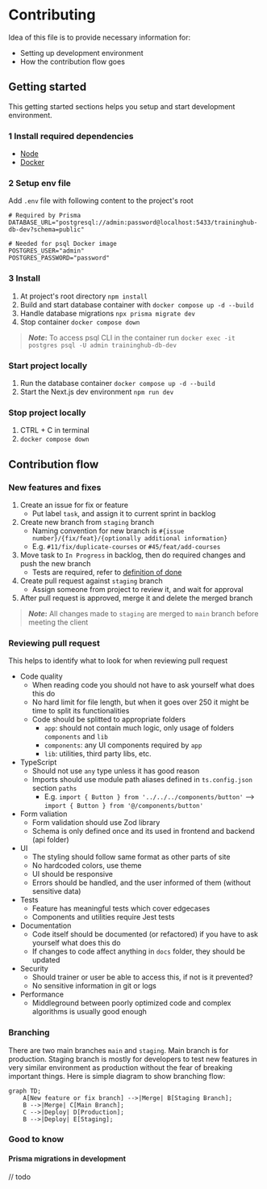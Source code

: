 # Contributing

Idea of this file is to provide necessary information for:
* Setting up development environment
* How the contribution flow goes

## Getting started

This getting started sections helps you setup and start development environment.

### 1 Install required dependencies

* [Node](https://nodejs.org/en/download)
* [Docker](https://docs.docker.com/engine/install/)

### 2 Setup env file

Add `.env` file with following content to the project's root
```
# Required by Prisma
DATABASE_URL="postgresql://admin:password@localhost:5433/traininghub-db-dev?schema=public"

# Needed for psql Docker image
POSTGRES_USER="admin"
POSTGRES_PASSWORD="password"
```

### 3 Install 

1. At project's root directory `npm install`
2. Build and start database container with `docker compose up -d --build`
3. Handle database migrations `npx prisma migrate dev`
4. Stop container `docker compose down`

> **_Note_:**  To access psql CLI in the container run `docker exec -it postgres psql -U admin traininghub-db-dev`

### Start project locally

1. Run the database container `docker compose up -d --build`
2. Start the Next.js dev environment `npm run dev`

### Stop project locally

1. CTRL + C in terminal
2. `docker compose down`

## Contribution flow

### New features and fixes

1. Create an issue for fix or feature
   * Put label `task`, and assign it to current sprint in backlog
2. Create new branch from `staging` branch
   * Naming convention for new branch is `#{issue number}/{fix/feat}/{optionally additional information}`
   * E.g. `#11/fix/duplicate-courses` or `#45/feat/add-courses`
3. Move task to `In Progress` in backlog, then do required changes and push the new branch
   * Tests are required, refer to [definition of done](./definition-of-done.md)
4. Create pull request against `staging` branch
   * Assign someone from project to review it, and wait for approval
5. After pull request is approved, merge it and delete the merged branch

> **_Note_:**  All changes made to `staging` are merged to `main` branch before meeting the client

### Reviewing pull request

This helps to identify what to look for when reviewing pull request

* Code quality
  * When reading code you should not have to ask yourself what does this do
  * No hard limit for file length, but when it goes over 250 it might be time to split its functionalities
  * Code should be splitted to appropriate folders
    * `app`: should not contain much logic, only usage of folders `components` and `lib`
    * `components`: any UI components required by `app`
    * `lib`: utilities, third party libs, etc.
* TypeScript
  * Should not use `any` type unless it has good reason
  * Imports should use module path aliases defined in `ts.config.json` section `paths`
    * E.g. `import { Button } from '../../../components/button'` --> `import { Button } from '@/components/button'`
* Form valiation
  * Form validation should use Zod library
  * Schema is only defined once and its used in frontend and backend (api folder)
* UI
  * The styling should follow same format as other parts of site
  * No hardcoded colors, use theme
  * UI should be responsive
  * Errors should be handled, and the user informed of them (without sensitive data)
* Tests
  * Feature has meaningful tests which cover edgecases
  * Components and utilities require Jest tests
* Documentation
  * Code itself should be documented (or refactored) if you have to ask yourself what does this do
  * If changes to code affect anything in `docs` folder, they should be updated
* Security
  * Should trainer or user be able to access this, if not is it prevented?
  * No sensitive information in git or logs
* Performance
  * Middleground between poorly optimized code and complex algorithms is usually good enough

### Branching

There are two main branches `main` and `staging`. Main branch is for production. Staging branch
is mostly for developers to test new features in very similar environment as production without the
fear of breaking important things. Here is simple diagram to show branching flow:
```mermaid
graph TD;
    A[New feature or fix branch] -->|Merge| B[Staging Branch];
    B -->|Merge| C[Main Branch];
    C -->|Deploy| D[Production];
    B -->|Deploy| E[Staging];
```

### Good to know

#### Prisma migrations in development

// todo